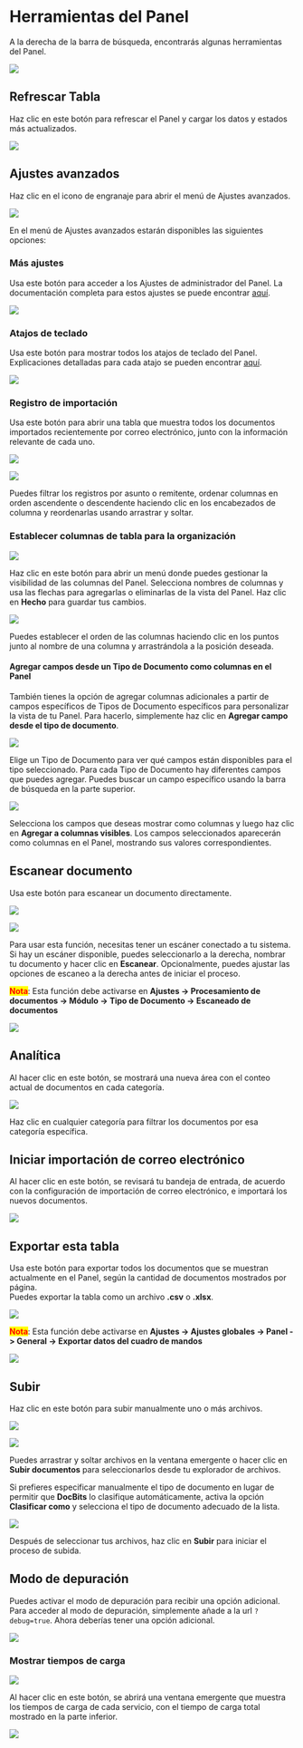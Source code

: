 # Herramientas del Panel

A la derecha de la barra de búsqueda, encontrarás algunas herramientas del Panel.

![](https://raw.githubusercontent.com/Fellow-Consulting-AG/docbits/refs/heads/main/readme/.gitbook/assets/dashboard_tools_1.png)

## Refrescar Tabla

Haz clic en este botón para refrescar el Panel y cargar los datos y estados más actualizados.

![](https://raw.githubusercontent.com/Fellow-Consulting-AG/docbits/refs/heads/main/readme/.gitbook/assets/dashboard_tools_2.png)

## Ajustes avanzados

Haz clic en el icono de engranaje para abrir el menú de Ajustes avanzados.

![](https://raw.githubusercontent.com/Fellow-Consulting-AG/docbits/refs/heads/main/readme/.gitbook/assets/dashboard_tools_8.png)

En el menú de Ajustes avanzados estarán disponibles las siguientes opciones:

### Más ajustes

Usa este botón para acceder a los Ajustes de administrador del Panel. La documentación completa para estos ajustes se puede encontrar [aquí](../../../administration-and-setup/settings/global-settings/dashboard/).

![](https://raw.githubusercontent.com/Fellow-Consulting-AG/docbits/refs/heads/main/readme/.gitbook/assets/dashboard_tools_3.png)

### Atajos de teclado

Usa este botón para mostrar todos los atajos de teclado del Panel. Explicaciones detalladas para cada atajo se pueden encontrar [aquí](keyboard-shortcuts.md).

![](https://raw.githubusercontent.com/Fellow-Consulting-AG/docbits/refs/heads/main/readme/.gitbook/assets/dashboard_tools_9.png)

### Registro de importación

Usa este botón para abrir una tabla que muestra todos los documentos importados recientemente por correo electrónico, junto con la información relevante de cada uno.

![](https://raw.githubusercontent.com/Fellow-Consulting-AG/docbits/refs/heads/main/readme/.gitbook/assets/dashboard_tools_10.png)

![](https://raw.githubusercontent.com/Fellow-Consulting-AG/docbits/refs/heads/main/readme/.gitbook/assets/dashboard_tools_15.png)

Puedes filtrar los registros por asunto o remitente, ordenar columnas en orden ascendente o descendente haciendo clic en los encabezados de columna y reordenarlas usando arrastrar y soltar.

### Establecer columnas de tabla para la organización

![](https://raw.githubusercontent.com/Fellow-Consulting-AG/docbits/refs/heads/main/readme/.gitbook/assets/dashboard_tools_11.png)

Haz clic en este botón para abrir un menú donde puedes gestionar la visibilidad de las columnas del Panel. Selecciona nombres de columnas y usa las flechas para agregarlas o eliminarlas de la vista del Panel. Haz clic en **Hecho** para guardar tus cambios.

![](https://raw.githubusercontent.com/Fellow-Consulting-AG/docbits/refs/heads/main/readme/.gitbook/assets/dashborad_tools_22.png)

Puedes establecer el orden de las columnas haciendo clic en los puntos junto al nombre de una columna y arrastrándola a la posición deseada.

#### Agregar campos desde un Tipo de Documento como columnas en el Panel

También tienes la opción de agregar columnas adicionales a partir de campos específicos de Tipos de Documento específicos para personalizar la vista de tu Panel. Para hacerlo, simplemente haz clic en **Agregar campo desde el tipo de documento**.

![](https://raw.githubusercontent.com/Fellow-Consulting-AG/docbits/refs/heads/main/readme/.gitbook/assets/dashborad_tools_21.png)

Elige un Tipo de Documento para ver qué campos están disponibles para el tipo seleccionado. Para cada Tipo de Documento hay diferentes campos que puedes agregar. Puedes buscar un campo específico usando la barra de búsqueda en la parte superior.

![](https://raw.githubusercontent.com/Fellow-Consulting-AG/docbits/refs/heads/main/readme/.gitbook/assets/dashboard_tools_19.png)

Selecciona los campos que deseas mostrar como columnas y luego haz clic en **Agregar a columnas visibles**. Los campos seleccionados aparecerán como columnas en el Panel, mostrando sus valores correspondientes.

## Escanear documento

Usa este botón para escanear un documento directamente.

![](https://raw.githubusercontent.com/Fellow-Consulting-AG/docbits/refs/heads/main/readme/.gitbook/assets/dashboard_tools_4.png)

![](https://raw.githubusercontent.com/Fellow-Consulting-AG/docbits/refs/heads/main/readme/.gitbook/assets/dashboard_tools_17.png)

Para usar esta función, necesitas tener un escáner conectado a tu sistema. Si hay un escáner disponible, puedes seleccionarlo a la derecha, nombrar tu documento y hacer clic en **Escanear**. Opcionalmente, puedes ajustar las opciones de escaneo a la derecha antes de iniciar el proceso.

<mark style="color:red;">**Nota**</mark>: Esta función debe activarse en **Ajustes -> Procesamiento de documentos -> Módulo -> Tipo de Documento -> Escaneado de documentos**

![](https://raw.githubusercontent.com/Fellow-Consulting-AG/docbits/refs/heads/main/readme/.gitbook/assets/dashboard_tools_27.png)

## Analítica

Al hacer clic en este botón, se mostrará una nueva área con el conteo actual de documentos en cada categoría.

![](https://raw.githubusercontent.com/Fellow-Consulting-AG/docbits/refs/heads/main/readme/.gitbook/assets/dashboard_tools_14.png)

Haz clic en cualquier categoría para filtrar los documentos por esa categoría específica.

## Iniciar importación de correo electrónico

Al hacer clic en este botón, se revisará tu bandeja de entrada, de acuerdo con la configuración de importación de correo electrónico, e importará los nuevos documentos.

![](https://raw.githubusercontent.com/Fellow-Consulting-AG/docbits/refs/heads/main/readme/.gitbook/assets/dashboard_tools_6.png)

## Exportar esta tabla

Usa este botón para exportar todos los documentos que se muestran actualmente en el Panel, según la cantidad de documentos mostrados por página.\
Puedes exportar la tabla como un archivo **.csv** o **.xlsx**.

![](https://raw.githubusercontent.com/Fellow-Consulting-AG/docbits/refs/heads/main/readme/.gitbook/assets/dashboard_settings_3.png)

<mark style="color:red;">**Nota**</mark>: Esta función debe activarse en **Ajustes -> Ajustes globales -> Panel -> General -> Exportar datos del cuadro de mandos**

![](https://raw.githubusercontent.com/Fellow-Consulting-AG/docbits/refs/heads/main/readme/.gitbook/assets/dashboard_tools_26.png)

## Subir

Haz clic en este botón para subir manualmente uno o más archivos.

![](https://raw.githubusercontent.com/Fellow-Consulting-AG/docbits/refs/heads/main/readme/.gitbook/assets/dashboard_tools_7.png)

![](https://raw.githubusercontent.com/Fellow-Consulting-AG/docbits/refs/heads/main/readme/.gitbook/assets/dashboard_tools_16.png)

Puedes arrastrar y soltar archivos en la ventana emergente o hacer clic en **Subir documentos** para seleccionarlos desde tu explorador de archivos.

Si prefieres especificar manualmente el tipo de documento en lugar de permitir que **DocBits** lo clasifique automáticamente, activa la opción **Clasificar como** y selecciona el tipo de documento adecuado de la lista.

![](https://raw.githubusercontent.com/Fellow-Consulting-AG/docbits/refs/heads/main/readme/.gitbook/assets/dashboard_tools_5.png)

Después de seleccionar tus archivos, haz clic en **Subir** para iniciar el proceso de subida.

## Modo de depuración

Puedes activar el modo de depuración para recibir una opción adicional.\
Para acceder al modo de depuración, simplemente añade a la url `?debug=true`. Ahora deberías tener una opción adicional.

![](https://raw.githubusercontent.com/Fellow-Consulting-AG/docbits/refs/heads/main/readme/.gitbook/assets/dashboard_tools_24.png)

### Mostrar tiempos de carga

![](https://raw.githubusercontent.com/Fellow-Consulting-AG/docbits/refs/heads/main/readme/.gitbook/assets/dashboard_tools_20.png)

Al hacer clic en este botón, se abrirá una ventana emergente que muestra los tiempos de carga de cada servicio, con el tiempo de carga total mostrado en la parte inferior.

![](https://raw.githubusercontent.com/Fellow-Consulting-AG/docbits/refs/heads/main/readme/.gitbook/assets/dashboard_tools_23.png)
